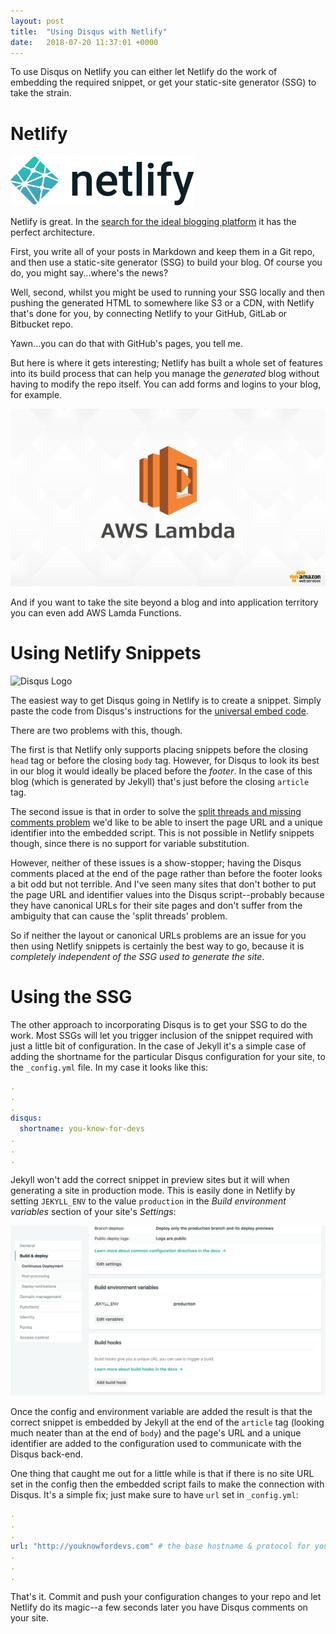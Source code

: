 ```yaml
---
layout: post
title:  "Using Disqus with Netlify"
date:   2018-07-20 11:37:01 +0000
---
```


To use Disqus on Netlify you can either let Netlify do the work of embedding the required snippet, or get your static-site generator (SSG) to take the strain.

<!--snip--->

# Netlify

![Netlify Logo](/images/uploads/netlify.svg)

Netlify is great. In the [search for the ideal blogging platform](/2012/02/24/choosing-a-blogging-platform/) it has the perfect architecture.

First, you write all of your posts in Markdown and keep them in a Git repo, and then use a static-site generator (SSG) to build your blog. Of course you do, you might say...where's the news?

Well, second, whilst you might be used to running your SSG locally and then pushing the generated HTML to somewhere like S3 or a CDN, with Netlify that's done for you, by connecting Netlify to your GitHub, GitLab or Bitbucket repo.

Yawn...you can do that with GitHub's pages, you tell me.

But here is where it gets interesting; Netlify has built a whole set of features into its build process that can help you manage the *generated* blog without having to modify the repo itself. You can add forms and logins to your blog, for example.

![AWS Lambda Logo](/images/uploads/aws-lambda.jpeg)

And if you want to take the site beyond a blog and into application territory you can even add AWS Lamda Functions.

# Using Netlify Snippets

![Disqus Logo](/images/uploads/disqus.jpeg)

The easiest way to get Disqus going in Netlify is to create a snippet. Simply paste the code from Disqus's instructions for the [universal embed code](https://help.disqus.com/installation/universal-embed-code).

There are two problems with this, though.

The first is that Netlify only supports placing snippets before the closing `head` tag or before the closing `body` tag. However, for Disqus to look its best in our blog it would ideally be placed before the *footer*. In the case of this blog (which is generated by Jekyll) that's just before the closing `article` tag.

The second issue is that in order to solve the [split threads and missing comments problem](https://help.disqus.com/troubleshooting/use-configuration-variables-to-avoid-split-threads-and-missing-comments) we'd like to be able to insert the page URL and a unique identifier into the embedded script. This is not possible in Netlify snippets though, since there is no support for variable substitution.

However, neither of these issues is a show-stopper; having the Disqus comments placed at the end of the page rather than before the footer looks a bit odd but not terrible. And I've seen many sites that don't bother to put the page URL and identifier values into the Disqus script--probably because they have canonical URLs for their site pages and don't suffer from the ambiguity that can cause the 'split threads' problem.

So if neither the layout or canonical URLs problems are an issue for you then using Netlify snippets is certainly the best way to go, because it is *completely independent of the SSG used to generate the site*.

# Using the SSG 

The other approach to incorporating Disqus is to get your SSG to do the work. Most SSGs will let you trigger inclusion of the snippet required with just a little bit of configuration. In the case of Jekyll it's a simple case of adding the shortname for the particular Disqus configuration for your site, to the `_config.yml` file. In my case it looks like this:

```yaml
.
.
.
disqus:
  shortname: you-know-for-devs
.
.
.
```

Jekyll won't add the correct snippet in preview sites but it will when generating a site in production mode. This is easily done in Netlify by setting `JEKYLL_ENV` to the value `production` in the *Build environment variables* section of your site's *Settings*:

![Set JEKYL_ENV in Netlify](/images/uploads/set-jekyll_env-netlify.png)

Once the config and environment variable are added the result is that the correct snippet is embedded by Jekyll at the end of the `article` tag (looking much neater than at the end of `body`) and the page's URL and a unique identifier are added to the configuration used to communicate with the Disqus back-end.

One thing that caught me out for a little while is that if there is no site URL set in the config then the embedded script fails to make the connection with Disqus. It's a simple fix; just make sure to have `url` set in `_config.yml`:

```yaml
.
.
.
url: "http://youknowfordevs.com" # the base hostname & protocol for your site, e.g. http://example.com
.
.
.
```

That's it. Commit and push your configuration changes to your repo and let Netlify do its magic--a few seconds later you have Disqus comments on your site.